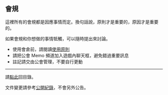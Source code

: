 ## 會規

這裡所有的會規都是因應事情而定。換句話說，原則才是重要的，原因才是重要的。

如果會規和你想做的事情牴觸，可以隨時提出來討論。

- 使用會倉前，請閱讀[使用原則](https://badbadweather.github.io/bank.html)
- 請把公會 Memo 頻道加入遊戲內聊天框，避免錯過重要訊息
- 註記請交由公會管理，不要自行更動

--- 

請[點此](https://badbadweather.github.io/)回目錄。

文件變更請參考[公開紀錄](https://github.com/badbadweather/badbadweather.github.io/commits/master/guidelines.md)，不會另外公告。
